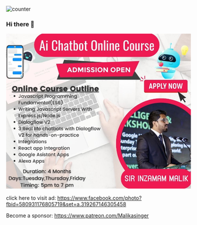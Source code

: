 ![counter](https://en1g1m3zkq5j0aw.m.pipedream.net)





### Hi there 👋

[ ![<your company name> - your punch line](./img/ad.JPG "click to visit")  ]([[https://yourcompany.com](https://www.facebook.com/photo?fbid=580931176805719&set=a.319267146305458)](https://www.facebook.com/photo?fbid=580931176805719&set=a.319267146305458))

  click here to visit ad: https://www.facebook.com/photo?fbid=580931176805719&set=a.319267146305458
  
  
Become a sponsor:
https://www.patreon.com/Malikasinger

<!--
**malikasinger1/malikasinger1** is a ✨ _special_ ✨ repository because its `README.md` (this file) appears on your GitHub profile.

Here are some ideas to get you started:

- 🔭 I’m currently working on ...
- 🌱 I’m currently learning ...
- 👯 I’m looking to collaborate on ...
- 🤔 I’m looking for help with ...
- 💬 Ask me about ...
- 📫 How to reach me: ...
- 😄 Pronouns: ...
- ⚡ Fun fact: ...
-->
